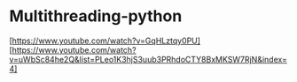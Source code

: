 # Multithreading-python

[https://www.youtube.com/watch?v=GqHLztqy0PU]
[https://www.youtube.com/watch?v=uWbSc84he2Q&list=PLeo1K3hjS3uub3PRhdoCTY8BxMKSW7RjN&index=4]
